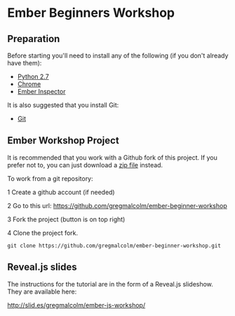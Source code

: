 Ember Beginners Workshop
========================

Preparation
-----------

Before starting you'll need to install any of the following (if you don't
already have them):

* [Python 2.7](http://www.python.org/download/releases/2.7/)
* [Chrome](https://www.google.com/intl/en/chrome/browser)
* [Ember Inspector](https://chrome.google.com/webstore/detail/ember-inspector/bmdblncegkenkacieihfhpjfppoconhi)

It is also suggested that you install Git:
* [Git](http://git-scm.com/downloads)

Ember Workshop Project
----------------------

It is recommended that you work with a Github fork of this project. If you
prefer not to, you can just download a [zip file](https://github.com/gregmalcolm/ember-beginner-workshop/archive/master.zip) instead.

To work from a git repository:

1 Create a github account (if needed)

2 Go to this url:
  https://github.com/gregmalcolm/ember-beginner-workshop

3 Fork the project (button is on top right)

4 Clone the project fork.

```
git clone https://github.com/gregmalcolm/ember-beginner-workshop.git
```

Reveal.js slides
----------------

The instructions for the tutorial are in the form of a Reveal.js slideshow. They
are available here:

http://slid.es/gregmalcolm/ember-js-workshop/
